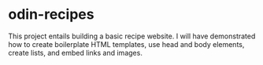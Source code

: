 # odin-recipes
This project entails building a basic recipe website.
I will have demonstrated how to create boilerplate HTML templates, use head and body elements, create lists, and embed links and images.